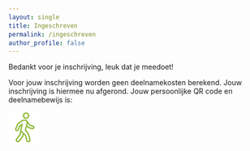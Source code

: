 ```yaml
---
layout: single
title: Ingeschreven
permalink: /ingeschreven
author_profile: false
---
```


Bedankt voor je inschrijving, leuk dat je meedoet!  

Voor jouw inschrijving worden geen deelnamekosten berekend. Jouw inschrijving is hiermee nu afgerond. Jouw persoonlijke QR code en deelnamebewijs is:  

<div id="qrcode"><img src="/assets/images/loading.gif" /></div>

<div id="instructions"></div>

<script type="text/javascript">
    var urlParams = new URLSearchParams(window.location.search);
    var signupreference = urlParams.get('signupreference');

    fetch("https://api.wandel4daagseoldenzaal.nl/v1/qrcode?signupreference=" + signupreference + "&format=json")
    .then(response => {
        if (!response.ok) {
            throw new Error('Network response was not ok');
        }
        return response.json();
    })
    .then(data => {
        document.getElementById('qrcode').innerHTML = '<img src="data:image/png;base64,' + data.qrCode + '" alt="QR Code" /><p style="font-size: 14pt">' + data.registrationId + '<br/>' + data.participants + ' deelnemer' + (data.participants != 1 ? 's' : '') + '</p>';
        if(data.emailAddressProvided) {
            document.getElementById('instructions').innerHTML = 'Je ontvangt ook een bevestiging per e-mail. Graag deze e-mail tonen bij onze stand bij de start van de route tijdens de Wandel4Daagse.';
        } else {
            document.getElementById('instructions').innerHTML = 'Aangezien je geen e-mailadres hebt opgegeven, graag een screenshot van deze pagina maken, je deelnamecode opschrijven of je aanmelden met je naam bij onze stand bij de start van de route tijdens de Wandel4Daagse.';
        }
    })
    .catch(error => {
        console.error('QR Code error:', error);
        document.getElementById('qrcode').innerHTML = '<img src="https://api.wandel4daagseoldenzaal.nl/v1/qrcode?signupreference=' + signupreference + '" alt="QR Code" />';
    });
</script>